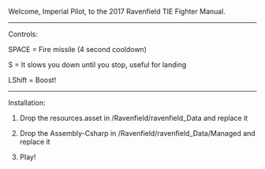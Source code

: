 Welcome, Imperial Pilot, to the 2017 Ravenfield TIE Fighter Manual.

---

Controls:

SPACE = Fire missile (4 second cooldown)

S = It slows you down until you stop, useful for landing

LShift = Boost!

---

Installation: 

1. Drop the resources.asset in /Ravenfield/ravenfield_Data and replace it

2. Drop the Assembly-Csharp in /Ravenfield/ravenfield_Data/Managed and replace it

3. Play!
